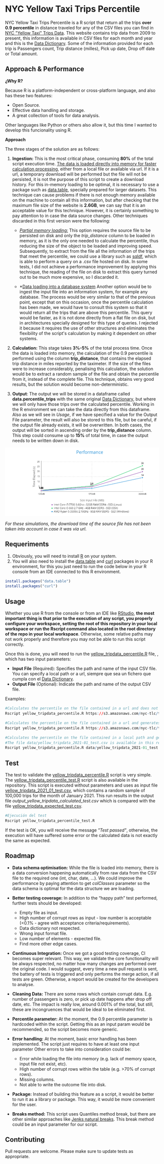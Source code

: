 # NYC Yellow Taxi Trips Percentile

NYC Yellow Taxi Trips Percentile is a R script that return all the trips **over 0.9 percentile** in distance traveled for any of the CSV files you can find in [NYC "Yellow Taxi" Trips Data](https://www1.nyc.gov/site/tlc/about/tlc-trip-record-data.page). This website contains trip data from 2009 to present, this information is available in CSV files for each month and year and this is the [Data Dictionary](https://www1.nyc.gov/assets/tlc/downloads/pdf/data_dictionary_trip_records_yellow.pdf). Some of the information provided for each trip is Passengers count, Trip distance (milles), Pick up date, Drop off date or Total amount.

## Approach & Performance

**¿Why R?** 

Because R is a platform-independent or cross-platform language, and also has these two features:

- Open Source.
- Effective data handling and storage.
- A great collection of tools for data analysis.

Other languages like Python or others also allow it, but this time I wanted to develop this funcionality using R.

**Approach**

The three stages of the solution are as follows:

1. **Ingestion:** This is the most critical phase, consuming **80%** of the total script execution time. <ins>The data is loaded directly into memory for faster calculation processing</ins>, either from a local file or available via url. If it is a url, a temporary download will be performed but the file will not be persisted, it is not the purpose of this script to create a download history. For this in-memory loading to be optimal, it is necessary to use a package such as [data.table](https://www.rdocumentation.org/packages/data.table/versions/1.14.2), specially prepared for larger datasets. This technique can cause problems if there is not enough memory available on the machine to contain all this information, but after checking that the maximum file size of the website is **2.6GB**, we can say that it is an acceptable value for this technique. However, it is certainly something to pay attention to in case the data source changes. Other techniques discarded in this first version were the following:


   - *<ins>Partial memory loading:</ins>* This option requires the source file to be persisted on disk and only the *trip_distance* column to be loaded in memory, as it is the only one needed to calculate the percentile, thus reducing the size of the object to be loaded and improving speed. Subsequently, to extract from the file all the information of the trips that meet the percentile, we could use a library such as [sqldf](https://www.rdocumentation.org/packages/sqldf/versions/0.4-11), which is able to perform a query on a .csv file hosted on disk. In some tests, I did not achieve a performance improvement by applying this technique, the reading of the file on disk to extract this query turned out to be much more expensive, so I discarded it.
   
   - *<ins>Data loading into a database system</ins> Another option would be to ingest the input file into an information system, for example any database. The process would be very similar to that of the previous point, except that on this occasion, once the percentile calculation has been made, we would have to consult this system so that it would return all the trips that are above this percentile. This query would be faster, as it is not done directly from a flat file on disk, but in architectures specially designed for this type of queries. I rejected it because it requires the use of other structures and eliminates the flexibility of the script's calculation by making it dependent on other systems.

 
2. **Calculation:** This stage takes **3%-5%** of the total process time. Once the data is loaded into memory, the calculation of the 0.9 percentile is performed using the column **trip_distance**, that contains the elapsed trip distance in miles reported by the taximeter. If the size of the files were to increase considerably, penalising this calculation, the solution would be to extract a random sample of the file and obtain the percentile from it, instead of the complete file. This technique, obtains very good results, but the solution would become non-deterministic. 
3. **Output**: The output we will be stored in a dataframe called **data.percentile_trips** with the same original [Data Dictionary](https://www1.nyc.gov/assets/tlc/downloads/pdf/data_dictionary_trip_records_yellow.pdf), but where we will only have those trips over the calculated percentile. Working in the R environment we can take the data directly from this dataframe. Also as we will see in *Usage*, if we have specified a value for the Output File parameter, the result will also be stored to this file, but be careful, if the output file already exists, it will be overwritten. In both cases, the output will be sorted in ascending order by the **trip_distance** column.
This step could consume up to **15%** of total time, in case the output needs to be written down in disk.


![Performance chart](https://github.com/javipo84/nyc-yellow-taxi-trips-percentile/blob/main/src/Performance_chart.png)

*For these simulations, the download time of the source file has not been taken into account in case it was via url.*

## Requeriments

1. Obviously, you will need to install [R](https://cran.r-project.org/) on your system. 
2. You will also need to install the [data.table](https://www.rdocumentation.org/packages/data.table/versions/1.14.2) and [curl](https://www.rdocumentation.org/packages/curl/versions/4.3.2/topics/curl) packages in your R environment, for this you just need to run the code below in your R console from an IDE connected to this R environment. 

```r
install.packages("data.table")
install.packages("curl")
```

## Usage
Whether you use R from the console or from an IDE like [RStudio](https://www.rstudio.com/), **the most important thing is that prior to the execution of any script, you properly configure your workspace, setting the root of this repository in your local workspace or run the Rscript command also located in the root directory of the repo in your local workspace**. Otherwise, some relative paths may not work properly and therefore you may not be able to run this script correctly.

Once this is done, you will need to run the [yellow_tripdata_percentile.R](yellow_tripdata_percentile.R) file, , which has two input parameters:
- **Input File** (Required): Specifies the path and name of the input CSV file. You can specify a local path or a url, siempre que sea un fichero que cumpla con el [Data Dictionary](https://www1.nyc.gov/assets/tlc/downloads/pdf/data_dictionary_trip_records_yellow.pdf).
- **Output File** (Optional): Indicate the path and name of the output CSV file. 

Examples: 

```r
#Calculates the percentile on the file contained in a url and does not generate an output file
Rscript yellow_tripdata_percentile.R https://s3.amazonaws.com/nyc-tlc/trip+data/yellow_tripdata_2021-01.csv output_2021_01.csv
```
```r
#Calculates the percentile on the file contained in a url and generates output file
Rscript yellow_tripdata_percentile.R https://s3.amazonaws.com/nyc-tlc/trip+data/yellow_tripdata_2021-01.csv output_2021_01.csv output_2021_01.csv
```

```r
#Calculates the percentile on the file contained in a local path and generates output file
#The file data/yellow_tripdata_2021-01_test.csv is available in this repo
Rscript yellow_tripdata_percentile.R data/yellow_tripdata_2021-01_test.csv output_2021_01.csv
```

## Test
The test to validate the [yellow_tripdata_percentile.R](yellow_tripdata_percentile.R) script is very simple. The [yellow_tripdata_percentile_test.R](yellow_tripdata_percentile_test.R) script is also available in the repository. This script is executed without parameters and uses as input file [yellow_tripdata_2021_01_test.csv](data/yellow_tripdata_2021_01_test.csv), which contains a random sample of 100,000 trips for the month of January 2021. This run results in the output file *output_yellow_tripdata_calculated_test.csv* which is compared with the file [yellow_tripdata_expected_test.csv](data/yellow_tripdata_expected_test.csv). 

```r
#Ejecución del test
Rscript yellow_tripdata_percentile_test.R
```
If the test is OK, you will receive the message *"Test passed"*, otherwise, the execution will have suffered some error or the calculated data is not exactly the same as expected.

## Roadmap
- **Data schema optimisation:** While the file is loaded into memory, there is a data conversion happening automatically from raw data from the CSV file to the required one (int, char, date, ...).  We could improve the performance by paying attention to get *colClasses* parameter so the data schema is optimal for the data structure we are loading.

- **Better testing coverage:**
In addition to the “happy path” test performed, further tests should be developed:
  - Empty file as input.
  - High number of corrupt rows as input - low number is acceptable (<0.1% - agree with acceptance criteria/requirements).
  - Data dictionary not respected.
  - Wrong input format file.
  - Low number of elements - expected file.
  - Find more other edge cases.

- **Continuous Integration:**
Once we got a good testing coverage, CI becomes super relevant.
This way, we validate the core functionality will be always respected, no matter how many changes are performed over the original code.
I would suggest, every time a new pull request is sent, the battery of tests is triggered and only performs the merge action, if all tests are green. Otherwise, a report would be created for the developers to analyse.


- **Cleaning Data:**
There are some rows which contain corrupt data. E.g. number of passengers is zero, or pick up date happens after drop off date, etc. 
The impact is really low, around 0.001% of the total, but still, these are incongruences that would be ideal to be eliminated first.

- **Percentile parameter:**
At the moment, the 0.9 percentile parameter is hardcoded within the script. 
Getting this as an input param would be recommended, so the script becomes more generic.

- **Error handling:**
At the moment, basic error handling has been implemented. The script just requires to have at least one input parameter
Other errors to take into consideration could be:
  - Error while loading the file into memory (e.g. lack of memory space, input file not exist, etc).
  - High number of corrupt rows within the table (e.g. >70% of corrupt rows).
  - Missing columns.
  - Not able to write the outcome file into disk.


- **Package:**
Instead of building this feature as a script, it would be better to run it as a library or package. This way, it would be more convenient for the user.

- **Breaks method:**
This script uses Quantiles method break, but there are other similar approaches like [Jenks natural breaks](https://en.wikipedia.org/wiki/Jenks_natural_breaks_optimization). This break method could be an input parameter for our script. 


## Contributing
Pull requests are welcome. 
Please make sure to update tests as appropriate.



